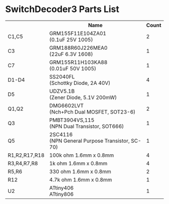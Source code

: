 # SwitchDecoder3 Parts List

<table>
  <tr><th></th><th>Name</th><th>Count</th></th>
  <tr><td>C1,C5</td><td>GRM155F11E104ZA01<br>(0.1uF 25V 1005)</td><td>2</td></tr>
  <tr><td>C3</td><td>GRM188R60J226MEA0<br>(22uF 6.3V 1608)</td><td>1</td></tr>
  <tr><td>C7</td><td>GRM155R11H103KA88<br>(0.01uF 50V 1005)</td><td>1</td></tr>
  <tr><td>D1-D4</td><td>SS2040FL<br>(Schottky Diode, 2A 40V)</td><td>4</td></tr>
  <tr><td>D5</td><td>UDZV5.1B<br>(Zener Diode, 5.1V 200mW)</td><td>1</td></tr>
  <tr><td>Q1,Q2</td><td>DMG6602LVT<br>(Nch+Pch Dual MOSFET, SOT23-6)</td><td>2</td></tr>
  <tr><td>Q3</td><td>PMBT3904VS,115<br>(NPN Dual Transistor, SOT666)</td><td>1</td></tr>
  <tr><td>Q5</td><td>2SC4116<br>(NPN General Purpose Transistor, SC-70)</td><td>1</td></tr>
  <tr><td>R1,R2,R17,R18</td><td>100k ohm 1.6mm x 0.8mm</td><td>4</td></tr>
  <tr><td>R3,R4,R7,R8</td><td>1k ohm 1.6mm x 0.8mm</td><td>4</td></tr>
  <tr><td>R5,R6</td><td>330 ohm 1.6mm x 0.8mm</td><td>2</td></tr>
  <tr><td>R12</td><td>4.7k ohm 1.6mm x 0.8mm</td><td>1</td></tr>
  <tr><td>U2</td><td>ATtiny406<br>ATtiny806</td><td>1</td></tr>
</table>